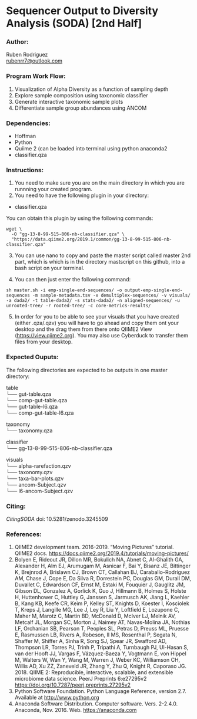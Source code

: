 # Sequencer Output to Diversity Analysis (SODA) [2nd Half]

### Author:
Ruben Rodriguez <br>
rubenrr7@outlook.com

### Program Work Flow:
1. Visualization of Alpha Diversity as a function of sampling depth
2. Explore sample composition using taxonomic classifier
3. Generate interactive taxonomic sample plots 
4. Differentiate sample group abundances using ANCOM

### Dependencies:
- Hoffman
- Python
- Quiime 2 (can be loaded into terminal using python anaconda2
- classifier.qza

### Instructions:
1. You need to make sure you are on the main directory in which you are runnning your created program.
2. You need to have the following plugin in your directory:
- classifier.qza

You can obtain this plugin by using the following commands:

```{bash}
wget \
  -O "gg-13-8-99-515-806-nb-classifier.qza" \
  "https://data.qiime2.org/2019.1/common/gg-13-8-99-515-806-nb-classifier.qza"
  ```
3. You can use nano to copy and paste the master script called master 2nd part, which is which is in the directory mastscript on this github, into a bash script on your terminal. 

4. You can then just enter the following command:

```{bash}
sh master.sh -i emp-single-end-sequences/ -o output-emp-single-end-sequences -m sample-metadata.tsv -x demultiplex-sequences/ -v visuals/ -a dada2/ -t table-dada2/ -s stats-dada2/ -n aligned-sequences/ -u unrooted-tree/ -r rooted-tree/ -c core-metrics-results/
```

5. In order for you to be able to see your visuals that you have created (either .qza/.qzv) you will have to go ahead and copy them ont your desktop and the drag them from there onto QIIME2 View (https://view.qiime2.org). You may also use Cyberduck to transfer them files from your desktop. 

### Expected Ouputs:
The following directories are expected to be outputs in one master directory:

table <br>
└──  gut-table.qza <br>
└──  comp-gut-table.qza <br>
└──  gut-table-l6.qza <br>
└──  comp-gut-table-l6.qza <br>

taxonomy <br>
└── taxonomy.qza <br>

classifier <br>
└── gg-13-8-99-515-806-nb-classifier.qza <br>

visuals <br>
└── alpha-rarefaction.qzv <br>
└── taxonomy.qzv <br>
└── taxa-bar-plots.qzv <br>
└── ancom-Subject.qzv <br>
└── l6-ancom-Subject.qzv <br>

### Citing:
_CitingSODA_ doi: 10.5281/zenodo.3245509


### References:

1. QIIME2 development team. 2016-2019. “Moving Pictures” tutorial. QIIME2 docs. <https://docs.qiime2.org/2019.4/tutorials/moving-pictures/>
4. Bolyen E, Rideout JR, Dillon MR, Bokulich NA, Abnet C, Al-Ghalith GA, Alexander H, Alm EJ, Arumugam M, Asnicar F, Bai Y, Bisanz JE, Bittinger K, Brejnrod A, Brislawn CJ, Brown CT, Callahan BJ, Caraballo-Rodríguez AM, Chase J, Cope E, Da Silva R, Dorrestein PC, Douglas GM, Durall DM, Duvallet C, Edwardson CF, Ernst M, Estaki M, Fouquier J, Gauglitz JM, Gibson DL, Gonzalez A, Gorlick K, Guo J, Hillmann B, Holmes S, Holste H, Huttenhower C, Huttley G, Janssen S, Jarmusch AK, Jiang L, Kaehler B, Kang KB, Keefe CR, Keim P, Kelley ST, Knights D, Koester I, Kosciolek T, Kreps J, Langille MG, Lee J, Ley R, Liu Y, Loftfield E, Lozupone C, Maher M, Marotz C, Martin BD, McDonald D, McIver LJ, Melnik AV, Metcalf JL, Morgan SC, Morton J, Naimey AT, Navas-Molina JA, Nothias LF, Orchanian SB, Pearson T, Peoples SL, Petras D, Preuss ML, Pruesse E, Rasmussen LB, Rivers A, Robeson, II MS, Rosenthal P, Segata N, Shaffer M, Shiffer A, Sinha R, Song SJ, Spear JR, Swafford AD, Thompson LR, Torres PJ, Trinh P, Tripathi A, Turnbaugh PJ, Ul-Hasan S, van der Hooft JJ, Vargas F, Vázquez-Baeza Y, Vogtmann E, von Hippel M, Walters W, Wan Y, Wang M, Warren J, Weber KC, Williamson CH, Willis AD, Xu ZZ, Zaneveld JR, Zhang Y, Zhu Q, Knight R, Caporaso JG. 2018. QIIME 2: Reproducible, interactive, scalable, and extensible microbiome data science. PeerJ Preprints 6:e27295v2 https://doi.org/10.7287/peerj.preprints.27295v2
5. Python Software Foundation. Python Language Reference, version 2.7. Available at <http://www.python.org>
6. Anaconda Software Distribution. Computer software. Vers. 2-2.4.0. Anaconda, Nov. 2016. Web. <https://anaconda.com> 
